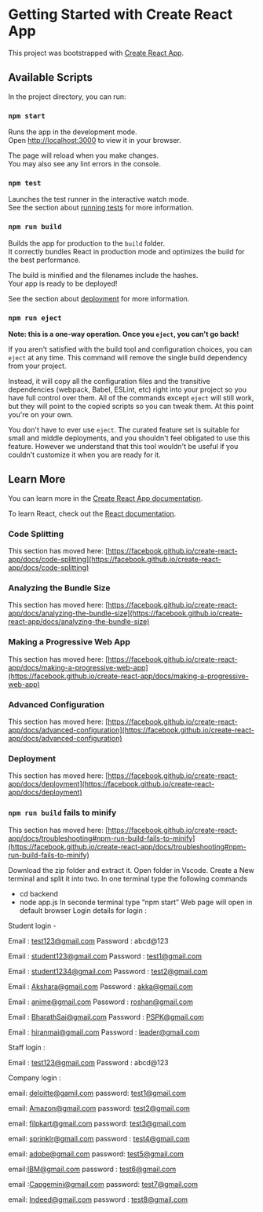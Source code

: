 # Getting Started with Create React App

This project was bootstrapped with [Create React App](https://github.com/facebook/create-react-app).

## Available Scripts

In the project directory, you can run:

### `npm start`

Runs the app in the development mode.\
Open [http://localhost:3000](http://localhost:3000) to view it in your browser.

The page will reload when you make changes.\
You may also see any lint errors in the console.

### `npm test`

Launches the test runner in the interactive watch mode.\
See the section about [running tests](https://facebook.github.io/create-react-app/docs/running-tests) for more information.

### `npm run build`

Builds the app for production to the `build` folder.\
It correctly bundles React in production mode and optimizes the build for the best performance.

The build is minified and the filenames include the hashes.\
Your app is ready to be deployed!

See the section about [deployment](https://facebook.github.io/create-react-app/docs/deployment) for more information.

### `npm run eject`

**Note: this is a one-way operation. Once you `eject`, you can't go back!**

If you aren't satisfied with the build tool and configuration choices, you can `eject` at any time. This command will remove the single build dependency from your project.

Instead, it will copy all the configuration files and the transitive dependencies (webpack, Babel, ESLint, etc) right into your project so you have full control over them. All of the commands except `eject` will still work, but they will point to the copied scripts so you can tweak them. At this point you're on your own.

You don't have to ever use `eject`. The curated feature set is suitable for small and middle deployments, and you shouldn't feel obligated to use this feature. However we understand that this tool wouldn't be useful if you couldn't customize it when you are ready for it.

## Learn More

You can learn more in the [Create React App documentation](https://facebook.github.io/create-react-app/docs/getting-started).

To learn React, check out the [React documentation](https://reactjs.org/).

### Code Splitting

This section has moved here: [https://facebook.github.io/create-react-app/docs/code-splitting](https://facebook.github.io/create-react-app/docs/code-splitting)

### Analyzing the Bundle Size

This section has moved here: [https://facebook.github.io/create-react-app/docs/analyzing-the-bundle-size](https://facebook.github.io/create-react-app/docs/analyzing-the-bundle-size)

### Making a Progressive Web App

This section has moved here: [https://facebook.github.io/create-react-app/docs/making-a-progressive-web-app](https://facebook.github.io/create-react-app/docs/making-a-progressive-web-app)

### Advanced Configuration

This section has moved here: [https://facebook.github.io/create-react-app/docs/advanced-configuration](https://facebook.github.io/create-react-app/docs/advanced-configuration)

### Deployment

This section has moved here: [https://facebook.github.io/create-react-app/docs/deployment](https://facebook.github.io/create-react-app/docs/deployment)

### `npm run build` fails to minify

This section has moved here: [https://facebook.github.io/create-react-app/docs/troubleshooting#npm-run-build-fails-to-minify](https://facebook.github.io/create-react-app/docs/troubleshooting#npm-run-build-fails-to-minify)




Download the zip folder and extract it.
Open folder in Vscode.
Create a New terminal and split it into two.
In one terminal type the following commands
- cd backend
- node app.js
In seconde terminal type “npm start”
Web page will open in default browser 
Login details for login :

 Student login -

Email : test123@gmail.com
Password : abcd@123

Email : student123@gmail.com
Password : test1@gmail.com

Email : student1234@gmail.com
Password : test2@gmail.com

Email : Akshara@gmail.com
Password : akka@gmail.com

Email : anime@gmail.com
Password : roshan@gmail.com

Email : BharathSai@gmail.com
Password : PSPK@gmail.com

Email : hiranmai@gmail.com
Password : leader@gmail.com

Staff login :

Email : test123@gmail.com
Password : abcd@123

Company login :

email: deloitte@gamil.com
password: test1@gmail.com

email: Amazon@gmail.com
password: test2@gmail.com

email: filpkart@gmail.com
password: test3@gmail.com

email: sprinklr@gmail.com
password : test4@gmail.com 

email: adobe@gmail.com 
password: test5@gmail.com 

email:IBM@gmail.com 
password : test6@gmail.com 

email :Capgemini@gmail.com 
password: test7@gmail.com 

email: Indeed@gmail.com
password : test8@gmail.com

